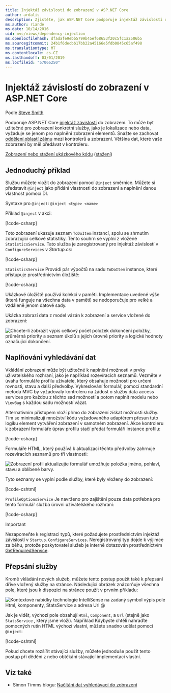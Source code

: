 ```yaml
---
title: Injektáž závislostí do zobrazení v ASP.NET Core
author: ardalis
description: Zjistěte, jak ASP.NET Core podporuje injektáž závislostí do zobrazení MVC.
ms.author: riande
ms.date: 10/14/2016
uid: mvc/views/dependency-injection
ms.openlocfilehash: dfadafe9ebb5799b45ef68653f20c5fc1a2506b5
ms.sourcegitcommit: 24b1f6decbb17bb22a45166e5fdb0845c65af498
ms.translationtype: MT
ms.contentlocale: cs-CZ
ms.lasthandoff: 03/01/2019
ms.locfileid: "57066250"
---
```

# <a name="dependency-injection-into-views-in-aspnet-core"></a>Injektáž závislostí do zobrazení v ASP.NET Core

Podle [Steve Smith](https://ardalis.com/)

Podporuje ASP.NET Core [injektáž závislostí](xref:fundamentals/dependency-injection) do zobrazení. To může být užitečné pro zobrazení konkrétní služby, jako je lokalizace nebo data, vyžaduje se jenom pro naplnění zobrazení elementů. Snažte se zachovat [oddělení oblastí zájmu](/dotnet/standard/modern-web-apps-azure-architecture/architectural-principles#separation-of-concerns) mezi kontrolerů a zobrazení. Většina dat, které vaše zobrazení by měl předávat v kontroleru.

[Zobrazení nebo stažení ukázkového kódu](https://github.com/aspnet/Docs/tree/master/aspnetcore/mvc/views/dependency-injection/sample) ([stažení](xref:index#how-to-download-a-sample))

## <a name="a-simple-example"></a>Jednoduchý příklad

Službu můžete vložit do zobrazení pomocí `@inject` směrnice. Můžete si představit `@inject` jako přidání vlastnosti do zobrazení a naplnění danou vlastnost pomocí DI.

Syntaxe pro `@inject`: `@inject <type> <name>`

Příklad `@inject` v akci:

[!code-csharp[](../../mvc/views/dependency-injection/sample/src/ViewInjectSample/Views/ToDo/Index.cshtml?highlight=4,5,15,16,17)]

Toto zobrazení ukazuje seznam `ToDoItem` instancí, spolu se shrnutím zobrazující celkové statistiky. Tento souhrn se vyplní z vložené `StatisticsService`. Tato služba je zaregistrovaný pro injektáž závislostí v `ConfigureServices` v *Startup.cs*:

[!code-csharp[](../../mvc/views/dependency-injection/sample/src/ViewInjectSample/Startup.cs?highlight=6,7&range=15-22)]

`StatisticsService` Provádí pár výpočtů na sadu `ToDoItem` instance, které přistupuje prostřednictvím úložiště:

[!code-csharp[](../../mvc/views/dependency-injection/sample/src/ViewInjectSample/Model/Services/StatisticsService.cs?highlight=15,20,25)]

Ukázkové úložiště používá kolekci v paměti. Implementace uvedené výše (která funguje na všechna data v paměti) se nedoporučuje pro velké a vzdáleně jenom datové sady.

Ukázka zobrazí data z model vázán k zobrazení a service vložené do zobrazení:

![Chcete-li zobrazit výpis celkový počet položek dokončení položky, průměrná priority a seznam úkolů s jejich úrovně priority a logické hodnoty označující dokončení.](dependency-injection/_static/screenshot.png)

## <a name="populating-lookup-data"></a>Naplňování vyhledávání dat

Vkládání zobrazení může být užitečné k naplnění možnosti v prvky uživatelského rozhraní, jako je například rozevíracích seznamů. Vezměte v úvahu formuláře profilu uživatele, který obsahuje možnosti pro určení rovnosti, stavu a další předvolby. Vykreslování formulář, pomocí standardní metoda MVC by vyžadovaly kontroleru na žádost o služby data access services pro každou z těchto sad možností a potom naplnit modelu nebo `ViewBag` s každou sadu možností vázat.

Alternativním přístupem vloží přímo do zobrazení získat možnosti služby. Tím se minimalizují množství kódu vyžadovaného adaptérem přesun tuto logiku element vytváření zobrazení v samotném zobrazení. Akce kontroleru k zobrazení formuláře úprav profilu stačí předat formuláři instance profilu:

[!code-csharp[](../../mvc/views/dependency-injection/sample/src/ViewInjectSample/Controllers/ProfileController.cs?highlight=9,19)]

Formuláře HTML, který používá k aktualizaci těchto předvolby zahrnuje rozevíracích seznamů pro tři vlastnosti:

![Zobrazení profil aktualizujte formulář umožňuje položka jméno, pohlaví, stavu a oblíbené barvy.](dependency-injection/_static/updateprofile.png)

Tyto seznamy se vyplní podle služby, které byly vloženy do zobrazení:

[!code-cshtml[](../../mvc/views/dependency-injection/sample/src/ViewInjectSample/Views/Profile/Index.cshtml?highlight=4,16,17,21,22,26,27)]

`ProfileOptionsService` Je navrženo pro zajištění pouze data potřebná pro tento formulář služba úrovni uživatelského rozhraní:

[!code-csharp[](../../mvc/views/dependency-injection/sample/src/ViewInjectSample/Model/Services/ProfileOptionsService.cs?highlight=7,13,24)]

> [!IMPORTANT]
> Nezapomeňte k registraci typů, které požadujete prostřednictvím injektáž závislostí v `Startup.ConfigureServices`. Neregistrovaný typ dojde k výjimce za běhu, protože poskytovatel služeb je interně dotazován prostřednictvím [GetRequiredService](/dotnet/api/microsoft.extensions.dependencyinjection.serviceproviderserviceextensions.getrequiredservice).

## <a name="overriding-services"></a>Přepsání služby

Kromě vkládání nových služeb, můžete tento postup použít také k přepsání dříve vložený služby na stránce. Následující obrázek znázorňuje všechna pole, které jsou k dispozici na stránce použít v prvním příkladu:

![Kontextové nabídky technologie IntelliSense na zadaný symbol výpis pole Html, komponenty, StatsService a adresa Url @](dependency-injection/_static/razor-fields.png)

Jak je vidět, výchozí pole obsahují `Html`, `Component`, a `Url` (stejně jako `StatsService` , který jsme vloží). Například Kdybyste chtěli nahraďte pomocných rutin HTML výchozí vlastní, můžete snadno udělat pomocí `@inject`:

[!code-cshtml[](../../mvc/views/dependency-injection/sample/src/ViewInjectSample/Views/Helper/Index.cshtml?highlight=3,11)]

Pokud chcete rozšířit stávající služby, můžete jednoduše použít tento postup při dědění z nebo obtékání stávající implementaci vlastní.

## <a name="see-also"></a>Viz také

* Simon Timms blogu: [Načítání dat vyhledávací do zobrazení](http://blog.simontimms.com/2015/06/09/getting-lookup-data-into-you-view/)
